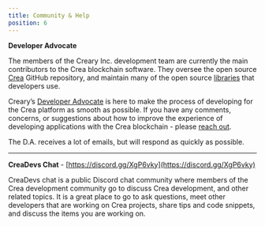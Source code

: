 ```yaml
---
title: Community & Help
position: 6
---
```


**Developer Advocate**

The members of the Creary Inc. development team are currently the main contributors to the Crea blockchain software. They oversee the open source [Crea](https://github.com/creativechain/crea) GitHub repository, and maintain many of the open source [libraries](https://github.com/creativechain) that developers use.

Creary’s [Developer Advocate](mailto:da@creary.net) is here to make the process of developing for the Crea platform as smooth as possible. If you have any comments, concerns, or suggestions about how to improve the experience of developing applications with the Crea blockchain - please [reach out](mailto:da@creary.net). 

The D.A. receives a lot of emails, but will respond as quickly as possible.

---

**CreaDevs Chat** - [https://discord.gg/XgP6vky](https://discord.gg/XgP6vky)

CreaDevs chat is a public Discord chat community where members of the Crea development community go to discuss Crea development, and other related topics.
It is a great place to go to ask questions, meet other developers that are working on Crea projects, share tips and code snippets, and discuss the items you are working on.





  

